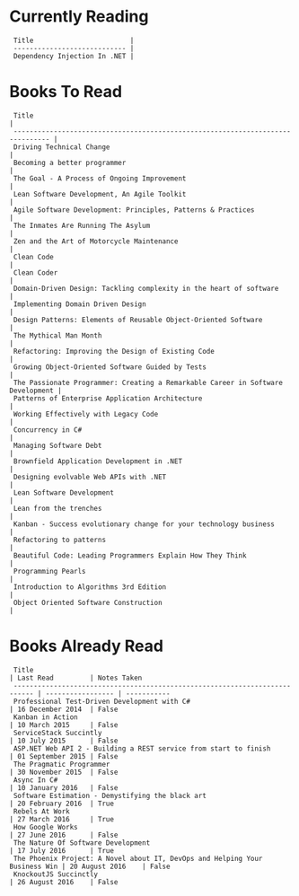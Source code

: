 Currently Reading
=================
     Title                        | 
     ---------------------------- |  
     Dependency Injection In .NET | 
Books To Read
=============
     Title                                                                           | 
     ------------------------------------------------------------------------------- |  
     Driving Technical Change                                                        | 
     Becoming a better programmer                                                    | 
     The Goal - A Process of Ongoing Improvement                                     | 
     Lean Software Development, An Agile Toolkit                                     | 
     Agile Software Development: Principles, Patterns & Practices                    | 
     The Inmates Are Running The Asylum                                              | 
     Zen and the Art of Motorcycle Maintenance                                       | 
     Clean Code                                                                      | 
     Clean Coder                                                                     | 
     Domain-Driven Design: Tackling complexity in the heart of software              | 
     Implementing Domain Driven Design                                               | 
     Design Patterns: Elements of Reusable Object-Oriented Software                  | 
     The Mythical Man Month                                                          | 
     Refactoring: Improving the Design of Existing Code                              | 
     Growing Object-Oriented Software Guided by Tests                                | 
     The Passionate Programmer: Creating a Remarkable Career in Software Development | 
     Patterns of Enterprise Application Architecture                                 | 
     Working Effectively with Legacy Code                                            | 
     Concurrency in C#                                                               | 
     Managing Software Debt                                                          | 
     Brownfield Application Development in .NET                                      | 
     Designing evolvable Web APIs with .NET                                          | 
     Lean Software Development                                                       | 
     Lean from the trenches                                                          | 
     Kanban - Success evolutionary change for your technology business               | 
     Refactoring to patterns                                                         | 
     Beautiful Code: Leading Programmers Explain How They Think                      | 
     Programming Pearls                                                              | 
     Introduction to Algorithms 3rd Edition                                          | 
     Object Oriented Software Construction                                           | 

Books Already Read
==================
     Title                                                                       | Last Read         | Notes Taken
     --------------------------------------------------------------------------- | ----------------- | ----------- 
     Professional Test-Driven Development with C#                                | 16 December 2014  | False      
     Kanban in Action                                                            | 10 March 2015     | False      
     ServiceStack Succintly                                                      | 10 July 2015      | False      
     ASP.NET Web API 2 - Building a REST service from start to finish            | 01 September 2015 | False      
     The Pragmatic Programmer                                                    | 30 November 2015  | False      
     Async In C#                                                                 | 10 January 2016   | False      
     Software Estimation - Demystifying the black art                            | 20 February 2016  | True       
     Rebels At Work                                                              | 27 March 2016     | True       
     How Google Works                                                            | 27 June 2016      | False      
     The Nature Of Software Development                                          | 17 July 2016      | True       
     The Phoenix Project: A Novel about IT, DevOps and Helping Your Business Win | 20 August 2016    | False      
     KnockoutJS Succinctly                                                       | 26 August 2016    | False      

